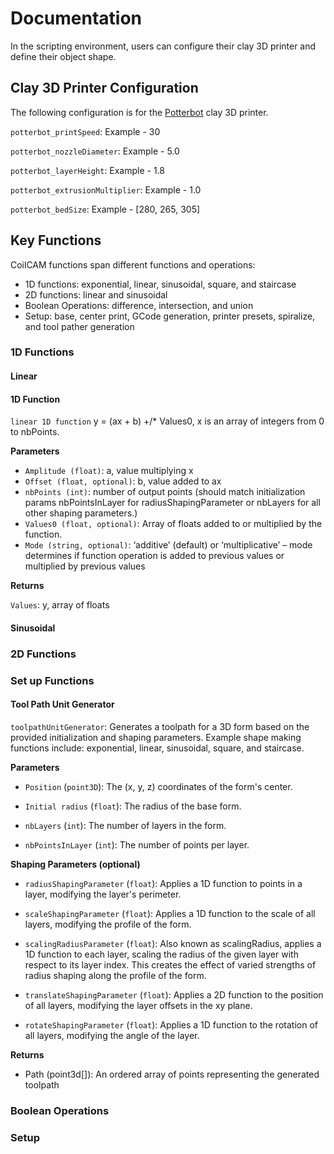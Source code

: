 # Documentation

In the scripting environment, users can configure their clay 3D printer and define their object shape. 

## Clay 3D Printer Configuration

The following configuration is for the [Potterbot](https://3dpotter.com/) clay 3D printer.

`potterbot_printSpeed`: Example - 30

`potterbot_nozzleDiameter`: Example - 5.0

`potterbot_layerHeight`: Example - 1.8

`potterbot_extrusionMultiplier`: Example - 1.0

`potterbot_bedSize`: Example - [280, 265, 305]

## Key Functions

CoilCAM functions span different functions and operations:

- 1D functions: exponential, linear, sinusoidal, square, and staircase
- 2D functions: linear and sinusoidal
- Boolean Operations: difference, intersection, and union
- Setup: base, center print, GCode generation, printer presets, spiralize, and tool pather generation

### 1D Functions

#### Linear 
#### 1D Function
`linear 1D function` y = (ax + b) +/* Values0, x is an array of integers from 0 to nbPoints.

**Parameters** 

- `Amplitude (float)`: a, value multiplying x
- `Offset (float, optional)`: b, value added to ax 
- `nbPoints (int)`: number of output points (should match initialization params nbPointsInLayer for radiusShapingParameter or nbLayers for all other shaping parameters.)
- `Values0 (float, optional)`:  Array of floats added to or multiplied by the function. 
- `Mode (string, optional)`: ‘additive’ (default) or ‘multiplicative’ – mode determines if function operation is added to previous values or multiplied by previous values

**Returns**

`Values`: y, array of floats 



#### Sinusoidal


### 2D Functions

### Set up Functions
#### Tool Path Unit Generator
`toolpathUnitGenerator`: Generates a toolpath for a 3D form based on the provided initialization and shaping parameters. Example shape making functions include: exponential, linear, sinusoidal, square, and staircase.

**Parameters**

- `Position` (`point3D`): The (x, y, z) coordinates of the form's center.

- `Initial radius` (`float`): The radius of the base form.
  
- `nbLayers` (`int`): The number of layers in the form.

- `nbPointsInLayer` (`int`): The number of points per layer.

**Shaping Parameters (optional)**

- `radiusShapingParameter` (`float`): Applies a 1D function to points in a layer, modifying the layer's perimeter.

- `scaleShapingParameter` (`float`): Applies a 1D function to the scale of all layers, modifying the profile of the form.

- `scalingRadiusParameter` (`float`): Also known as scalingRadius, applies a 1D function to each layer, scaling the radius of the given layer with respect to its layer index. This creates the effect of varied strengths of radius shaping along the profile of the form.

- `translateShapingParameter` (`float`): Applies a 2D function to the position of all layers, modifying the layer offsets in the xy plane.

- `rotateShapingParameter` (`float`): Applies a 1D function to the rotation of all layers, modifying the angle of the layer.

**Returns**

- Path (point3d[]): An ordered array of points representing the generated toolpath

### Boolean Operations

### Setup
